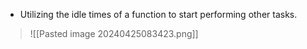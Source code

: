 - Utilizing the idle times of a function to start performing other tasks.

> ![[Pasted image 20240425083423.png]]

